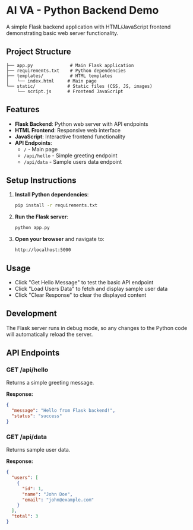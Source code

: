 # AI VA - Python Backend Demo

A simple Flask backend application with HTML/JavaScript frontend demonstrating basic web server functionality.

## Project Structure

```AI VA/
├── app.py              # Main Flask application
├── requirements.txt    # Python dependencies
├── templates/          # HTML templates
│   └── index.html     # Main page
└── static/            # Static files (CSS, JS, images)
    └── script.js      # Frontend JavaScript
```

## Features

- **Flask Backend**: Python web server with API endpoints
- **HTML Frontend**: Responsive web interface
- **JavaScript**: Interactive frontend functionality
- **API Endpoints**:
  - `/` - Main page
  - `/api/hello` - Simple greeting endpoint
  - `/api/data` - Sample users data endpoint

## Setup Instructions

1. **Install Python dependencies**:
   ```bash
   pip install -r requirements.txt
   ```

2. **Run the Flask server**:
   ```bash
   python app.py
   ```

3. **Open your browser** and navigate to:
   ```
   http://localhost:5000
   ```

## Usage

- Click "Get Hello Message" to test the basic API endpoint
- Click "Load Users Data" to fetch and display sample user data
- Click "Clear Response" to clear the displayed content

## Development

The Flask server runs in debug mode, so any changes to the Python code will automatically reload the server.

## API Endpoints

### GET /api/hello
Returns a simple greeting message.

**Response:**
```json
{
  "message": "Hello from Flask backend!",
  "status": "success"
}
```

### GET /api/data
Returns sample user data.

**Response:**
```json
{
  "users": [
    {
      "id": 1,
      "name": "John Doe",
      "email": "john@example.com"
    }
  ],
  "total": 3
}
```
